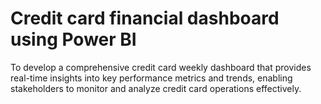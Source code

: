 # Credit card financial dashboard using Power BI
To develop a comprehensive credit  card weekly dashboard that  provides real-time insights into key  performance metrics and trends,  enabling stakeholders to monitor  and analyze credit card operations  effectively.
